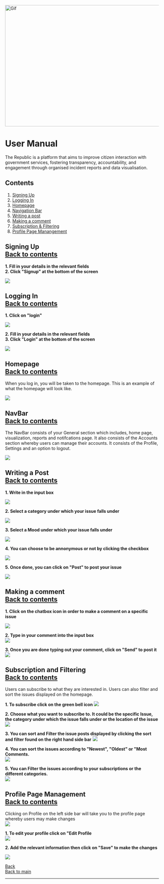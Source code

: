 <div>
    <img src="../images/gifs/UserManual.gif" alt="Gif" style="width: 1584px; height: 396px;"/>
</div>

# User Manual

The Republic is a platform that aims to improve citizen interaction with government services, fostering transparency, accountability, and engagement through organised incident reports and data visualisation.

## Contents

1. [Signing Up](#signing-up)
2. [Logging In](#logging-in)
3. [Homepage](#homepage)
4. [Navigation Bar](#navbar)
5. [Writing a post](#writing-a-post)
6. [Making a comment](#Making-a-comment)
7. [Subscription & Filtering](#subscription-and-Filtering)
8. [Profile Page Manangement](#Profile-Page-Management)

## Signing Up<br> [Back to contents](#contents)

**1. Fill in your details in the relevant fields**<br>
**2. Click "Signup" at the bottom of the screen**

<img src="../images/User Manual Screenshots/Signing Up.jpg"/>

## Logging In<br> [Back to contents](#contents)

**1. Click on "login"**

<img src="../images/User Manual Screenshots/LOGIN_1.jpg"/>

**2. Fill in your details in the relevant fields**<br>
**3. Click "Login" at the bottom of the screen**

 <img src="../images/User Manual Screenshots/LOGIN_2.jpg"/>

## Homepage<br> [Back to contents](#contents)

When you log in, you will be taken to the homepage. This is an example of what the homepage will look like.

 <img src="../images/User Manual Screenshots/HomePage.png"/>

## NavBar<br> [Back to contents](#contents)

The NavBar consists of your General section which includes, home page, visualization, reports and notifcations page. It also consists of the Accounts section whereby users can manage their accounts. It consists of the Profile, Settings and an option to logout.

 <img src="../images/User Manual Screenshots/NavBar.png"/>

## Writing a Post<br> [Back to contents](#contents)

**1. Write in the input box**

 <img src="../images/User Manual Screenshots/IssuePost.png"/>

**2. Select a category under which your issue falls under**

<img src="../images/User Manual Screenshots/IssuePost_2.png"/>

**3. Select a Mood under which your issue falls under**

<img src="../images/User Manual Screenshots/IssuePost_3.png"/>

**4. You can choose to be annonymous or not by clicking the checkbox**

<img src="../images/User Manual Screenshots/IssuePost_4.png"/>

**5. Once done, you can click on "Post" to post your issue**

<img src="../images/User Manual Screenshots/IssuePost_5.png"/>

## Making a comment<br> [Back to contents](#contents)

**1. Click on the chatbox icon in order to make a comment on a specific issue**<br>

<img src="../images/User Manual Screenshots/Comments.jpg"/><br>

**2. Type in your comment into the input box**<br>
<img src="../images/User Manual Screenshots/Comments_2.jpg"/><br>

**3. Once you are done typing out your comment, click on "Send" to post it**<br>
<img src="../images/User Manual Screenshots/Comments_3.jpg"/><br>

## Subscription and Filtering<br> [Back to contents](#contents)

Users can subscribe to what they are interested in. Users can also filter and sort the issues displayed on the homepage.

**1. To subscribe click on the green bell icon**
<img src="../images/User Manual Screenshots/Subscribe.png"/>

**2. Choose what you want to subscribe to. It could be the specific Issue, the category under which the issue falls under or the location of the issue**<br>
<img src="../images/User Manual Screenshots/Subscribe_2.png"/>

**3. You can sort and Filter the issue posts displayed by clicking the sort and filter found on the right hand side bar**
<img src="../images/User Manual Screenshots/Subscribe_3.png"/><br>

**4. You can sort the issues according to "Newest", "Oldest" or "Most Comments.**<br>
<img src="../images/User Manual Screenshots/Subscribe_4.png"/><br>

**5. You can Filter the issues according to your subscriptions or the different categories.**<br>
<img src="../images/User Manual Screenshots/Subscribe_5.png"/>

## Profile Page Management<br> [Back to contents](#contents)

Clicking on Profile on the left side bar will take you to the profile page whereby users may make changes<br>
<img src="../images/User Manual Screenshots/ProfilePage.png"/>

**1. To edit your profile click on "Edit Profile**<br>
<img src="../images/User Manual Screenshots/ProfilePage_2.png"/><br>

**2. Add the relevant information then click on "Save" to make the changes**<br>

<img src="../images/User Manual Screenshots/ProfilePage_4.png"/><br>

[Back](./../README.md)<br>
[Back to main](/README.md)

---
